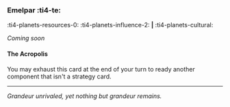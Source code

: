 ### Emelpar :ti4-te:

:ti4-planets-resources-0: :ti4-planets-influence-2: __|__ :ti4-planets-cultural:

_Coming soon_

#### The Acropolis

You may exhaust this card at the end of your turn to ready another component that isn't a strategy card.

---

_Grandeur unrivaled, yet nothing but grandeur remains._